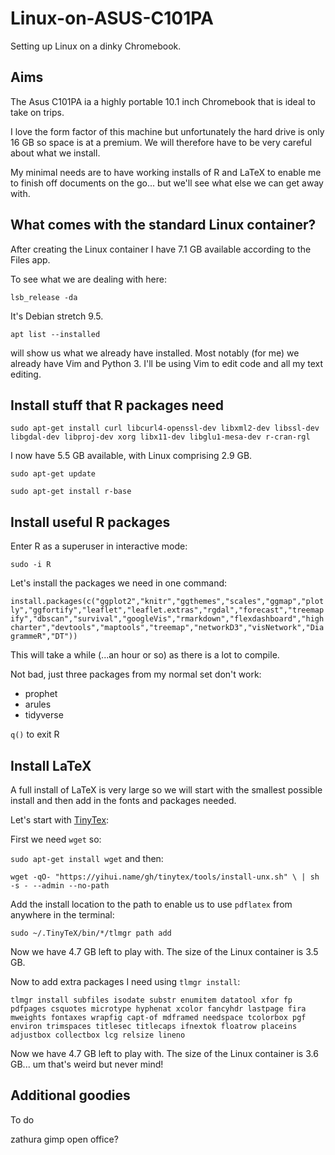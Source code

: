# Linux-on-ASUS-C101PA
Setting up Linux on a dinky Chromebook.

## Aims

The Asus C101PA ia a highly portable 10.1 inch Chromebook that is ideal to take on trips.

I love the form factor of this machine but unfortunately the hard drive is only 16 GB so space is at a premium.  We will therefore have to be very careful about what we install.

My minimal needs are to have working installs of R and LaTeX to enable me to finish off documents on the go... but we'll see what else we can get away with.

## What comes with the standard Linux container?

After creating the Linux container I have 7.1 GB available according to the Files app.

To see what we are dealing with here:

```lsb_release -da```

It's Debian stretch 9.5.

```apt list --installed```

will show us what we already have installed.  Most notably (for me) we already have Vim and Python 3.  I'll be using Vim to edit code and all my text editing.

## Install stuff that R packages need

```sudo apt-get install curl libcurl4-openssl-dev libxml2-dev libssl-dev libgdal-dev libproj-dev xorg libx11-dev libglu1-mesa-dev r-cran-rgl```

I now have 5.5 GB available, with Linux comprising 2.9 GB.

```sudo apt-get update```

```sudo apt-get install r-base```

## Install useful R packages

Enter R as a superuser in interactive mode:

```sudo -i R```

Let's install the packages we need in one command:

```install.packages(c("ggplot2","knitr","ggthemes","scales","ggmap","plotly","ggfortify","leaflet","leaflet.extras","rgdal","forecast","treemapify","dbscan","survival","googleVis","rmarkdown","flexdashboard","highcharter","devtools","maptools","treemap","networkD3","visNetwork","DiagrammeR","DT"))```

This will take a while (...an hour or so) as there is a lot to compile.

Not bad, just three packages from my normal set don't work:

- prophet
- arules
- tidyverse

```q()``` to exit R

## Install LaTeX

A full install of LaTeX is very large so we will start with the smallest possible install and then add in the fonts and packages needed.

Let's start with [TinyTex](https://yihui.name/tinytex/):

First we need ```wget``` so:

```sudo apt-get install wget``` and then:

```wget -qO- "https://yihui.name/gh/tinytex/tools/install-unx.sh" \ | sh -s - --admin --no-path```

Add the install location to the path to enable us to use ```pdflatex``` from anywhere in the terminal:

```sudo ~/.TinyTeX/bin/*/tlmgr path add```

Now we have 4.7 GB left to play with.  The size of the Linux container is 3.5 GB.

Now to add extra packages I need using ```tlmgr install```:

```tlmgr install subfiles isodate substr enumitem datatool xfor fp pdfpages csquotes microtype hyphenat xcolor fancyhdr lastpage fira mweights fontaxes wrapfig capt-of mdframed needspace tcolorbox pgf environ trimspaces titlesec titlecaps ifnextok floatrow placeins adjustbox collectbox lcg relsize lineno```

Now we have 4.7 GB left to play with.  The size of the Linux container is 3.6 GB... um that's weird but never mind!

## Additional goodies

To do

zathura
gimp
open office?
